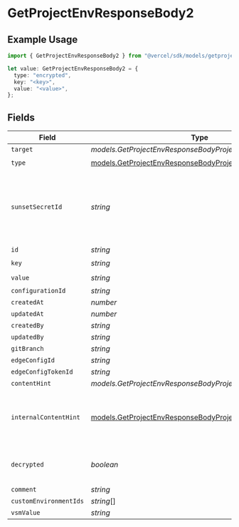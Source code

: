 # GetProjectEnvResponseBody2

## Example Usage

```typescript
import { GetProjectEnvResponseBody2 } from "@vercel/sdk/models/getprojectenvop.js";

let value: GetProjectEnvResponseBody2 = {
  type: "encrypted",
  key: "<key>",
  value: "<value>",
};
```

## Fields

| Field                                                                                                                            | Type                                                                                                                             | Required                                                                                                                         | Description                                                                                                                      |
| -------------------------------------------------------------------------------------------------------------------------------- | -------------------------------------------------------------------------------------------------------------------------------- | -------------------------------------------------------------------------------------------------------------------------------- | -------------------------------------------------------------------------------------------------------------------------------- |
| `target`                                                                                                                         | *models.GetProjectEnvResponseBodyProjectsTarget*                                                                                 | :heavy_minus_sign:                                                                                                               | N/A                                                                                                                              |
| `type`                                                                                                                           | [models.GetProjectEnvResponseBodyProjectsType](../models/getprojectenvresponsebodyprojectstype.md)                               | :heavy_check_mark:                                                                                                               | N/A                                                                                                                              |
| `sunsetSecretId`                                                                                                                 | *string*                                                                                                                         | :heavy_minus_sign:                                                                                                               | This is used to identiy variables that have been migrated from type secret to sensitive.                                         |
| `id`                                                                                                                             | *string*                                                                                                                         | :heavy_minus_sign:                                                                                                               | N/A                                                                                                                              |
| `key`                                                                                                                            | *string*                                                                                                                         | :heavy_check_mark:                                                                                                               | N/A                                                                                                                              |
| `value`                                                                                                                          | *string*                                                                                                                         | :heavy_check_mark:                                                                                                               | N/A                                                                                                                              |
| `configurationId`                                                                                                                | *string*                                                                                                                         | :heavy_minus_sign:                                                                                                               | N/A                                                                                                                              |
| `createdAt`                                                                                                                      | *number*                                                                                                                         | :heavy_minus_sign:                                                                                                               | N/A                                                                                                                              |
| `updatedAt`                                                                                                                      | *number*                                                                                                                         | :heavy_minus_sign:                                                                                                               | N/A                                                                                                                              |
| `createdBy`                                                                                                                      | *string*                                                                                                                         | :heavy_minus_sign:                                                                                                               | N/A                                                                                                                              |
| `updatedBy`                                                                                                                      | *string*                                                                                                                         | :heavy_minus_sign:                                                                                                               | N/A                                                                                                                              |
| `gitBranch`                                                                                                                      | *string*                                                                                                                         | :heavy_minus_sign:                                                                                                               | N/A                                                                                                                              |
| `edgeConfigId`                                                                                                                   | *string*                                                                                                                         | :heavy_minus_sign:                                                                                                               | N/A                                                                                                                              |
| `edgeConfigTokenId`                                                                                                              | *string*                                                                                                                         | :heavy_minus_sign:                                                                                                               | N/A                                                                                                                              |
| `contentHint`                                                                                                                    | *models.GetProjectEnvResponseBodyProjectsContentHint*                                                                            | :heavy_minus_sign:                                                                                                               | N/A                                                                                                                              |
| `internalContentHint`                                                                                                            | [models.GetProjectEnvResponseBodyProjectsInternalContentHint](../models/getprojectenvresponsebodyprojectsinternalcontenthint.md) | :heavy_minus_sign:                                                                                                               | Similar to `contentHints`, but should not be exposed to the user.                                                                |
| `decrypted`                                                                                                                      | *boolean*                                                                                                                        | :heavy_minus_sign:                                                                                                               | Whether `value` and `vsmValue` are decrypted.                                                                                    |
| `comment`                                                                                                                        | *string*                                                                                                                         | :heavy_minus_sign:                                                                                                               | N/A                                                                                                                              |
| `customEnvironmentIds`                                                                                                           | *string*[]                                                                                                                       | :heavy_minus_sign:                                                                                                               | N/A                                                                                                                              |
| `vsmValue`                                                                                                                       | *string*                                                                                                                         | :heavy_minus_sign:                                                                                                               | N/A                                                                                                                              |